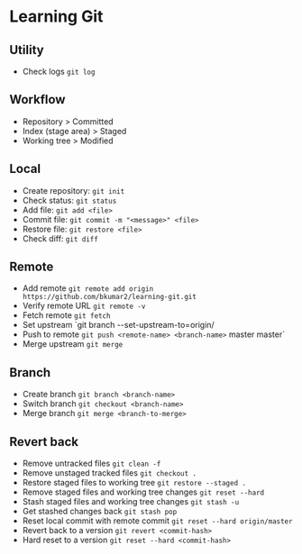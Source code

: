 # Learning Git

## Utility
- Check logs `git log`

## Workflow
- Repository > Committed
- Index (stage area) > Staged
- Working tree > Modified

## Local
- Create repository: `git init`
- Check status: `git status`
- Add file: `git add <file>`
- Commit file: `git commit -m "<message>" <file>`
- Restore file: `git restore <file>`
- Check diff: `git diff`

## Remote
- Add remote `git remote add origin https://github.com/bkumar2/learning-git.git`
- Verify remote URL `git remote -v`
- Fetch remote `git fetch`
- Set upstream `git branch --set-upstream-to=origin/
- Push to remote `git push <remote-name> <branch-name>`
master master`
- Merge upstream `git merge`

## Branch
- Create branch `git branch <branch-name>`
- Switch branch `git checkout <branch-name>`
- Merge branch `git merge <branch-to-merge>`

## Revert back
- Remove untracked files `git clean -f`
- Remove unstaged tracked files `git checkout .`
- Restore staged files to working tree `git restore --staged .`
- Remove staged files and working tree changes `git reset --hard`
- Stash staged files and working tree changes `git stash -u`
- Get stashed changes back `git stash pop`
- Reset local commit with remote commit `git reset --hard origin/master`
- Revert back to a version `git revert <commit-hash>`
- Hard reset to a version `git reset --hard <commit-hash>`